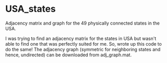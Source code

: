 # USA_states
Adjacency matrix and graph for the 49 physically connected states in the USA.

I was trying to find an adjacency matrix for the states in USA but wasn't able to find one that was perfectly suited for me.
So, wrote up this code to do the same! The adjacency graph (symmetric for neighboring states and hence, undirected) can be downloaded from adj_graph.mat.

